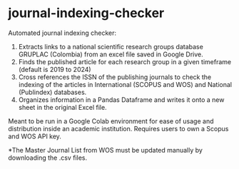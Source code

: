 # journal-indexing-checker
Automated journal indexing checker: 
1. Extracts links to a national scientific research groups database GRUPLAC (Colombia) from an excel file saved in Google Drive.
2. Finds the published article for each research group in a given timeframe (default is 2019 to 2024)
3. Cross references the ISSN of the publishing journals to check the indexing of the articles in International (SCOPUS and WOS) and National (Publindex) databases.
4. Organizes information in a Pandas Dataframe and writes it onto a new sheet in the original Excel file.

Meant to be run in a Google Colab environment for ease of usage and distribution inside an academic institution.
Requires users to own a Scopus and WOS API key.

*The Master Journal List from WOS must be updated manually by downloading the .csv files.
